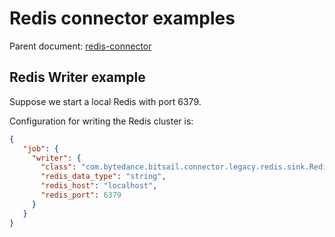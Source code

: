 # Redis connector examples

Parent document: [redis-connector](./redis.md)


## Redis Writer example

Suppose we start a local Redis with port 6379.

Configuration for writing the Redis cluster is:

```json
{
   "job": {
     "writer": {
       "class": "com.bytedance.bitsail.connector.legacy.redis.sink.RedisOutputFormat",
       "redis_data_type": "string",
       "redis_host": "localhost",
       "redis_port": 6379
     }
   }
}
```